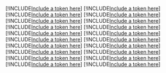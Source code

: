 [!INCLUDE[Include a token here](refs1522460622376/r1.md)]
[!INCLUDE[Include a token here](refs1522460622376/r2.md)]
[!INCLUDE[Include a token here](refs1522460622376/r3.md)]
[!INCLUDE[Include a token here](refs1522460622376/r4.md)]
[!INCLUDE[Include a token here](refs1522460622376/r5.md)]
[!INCLUDE[Include a token here](refs1522460622376/r6.md)]
[!INCLUDE[Include a token here](refs1522460622376/r7.md)]
[!INCLUDE[Include a token here](refs1522460622376/r8.md)]
[!INCLUDE[Include a token here](refs1522460622376/r9.md)]
[!INCLUDE[Include a token here](refs1522460622376/r10.md)]
[!INCLUDE[Include a token here](refs1522460622376/r11.md)]
[!INCLUDE[Include a token here](refs1522460622376/r12.md)]
[!INCLUDE[Include a token here](refs1522460622376/r13.md)]
[!INCLUDE[Include a token here](refs1522460622376/r14.md)]
[!INCLUDE[Include a token here](refs1522460622376/r15.md)]
[!INCLUDE[Include a token here](refs1522460622376/r16.md)]
[!INCLUDE[Include a token here](refs1522460622376/r17.md)]
[!INCLUDE[Include a token here](refs1522460622376/r18.md)]
[!INCLUDE[Include a token here](refs1522460622376/r19.md)]
[!INCLUDE[Include a token here](refs1522460622376/r20.md)]